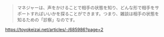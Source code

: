 > マネジャーは、声をかけることで相手の状態を知り、どんな形で相手をサポートすればいいかを探ることができます。つまり、雑談は相手の状態を知るための「診察」なのです。

https://toyokeizai.net/articles/-/685986?page=2
